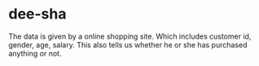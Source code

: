
# dee-sha

The data is given by a online shopping site. Which includes customer id, gender, age, salary.
This also tells us whether he or she has purchased anything or not.

